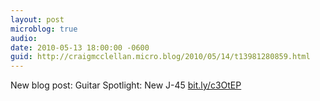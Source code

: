 ```yaml
---
layout: post
microblog: true
audio: 
date: 2010-05-13 18:00:00 -0600
guid: http://craigmcclellan.micro.blog/2010/05/14/t13981280859.html
---
```

New blog post: Guitar Spotlight: New J-45 [bit.ly/c3OtEP](http://bit.ly/c3OtEP)
